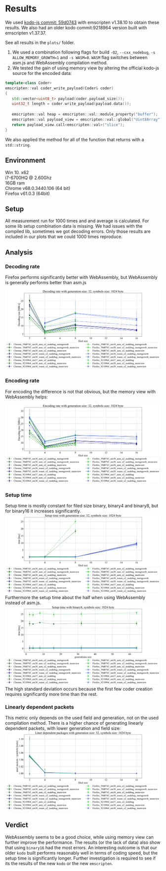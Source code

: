 # Results

We used [kodo-js commit: 59d0743](https://github.com/steinwurf/kodo-js/tree/59d07433990963bd6c2acba96d95a14cff4e00f1) with emscripten v1.38.10 to obtain these results.
We also had an older kodo commit:9218964 version built with emscripten v1.37.37.

See all results in the `plots/` folder.

1) We used a combination following flags for build `-O2`, `--cxx_nodebug`,  `-s ALLOW_MEMORY_GROWTH=1` and `-s WASM=0`.
`WASM` flag switches between asm.js and WebAssembly compilation method.
2) We tested the gain of using memory view by altering the official kodo-js source for the encoded data: 

```C++
template<class Coder>
emscripten::val coder_write_payload(Coder& coder)
{	
   std::vector<uint8_t> payload(coder.payload_size());
   uint32_t length = coder.write_payload(payload.data());    
   
   emscripten::val heap = emscripten::val::module_property("buffer");
   emscripten::val payload_view = emscripten::val::global("Uint8Array").new_( heap, reinterpret_cast<uintptr_t>(payload.data()), length);
   return payload_view.call<emscripten::val>("slice");
}

```
We also applied the method for all of the function that returns with a `std::string`.

## Environment
Win 10. x62  
i7-6700HQ @ 2.60Ghz  
16GB ram  
Chrome v68.0.3440.106 (64 bit)  
Firefox v61.0.3 (64bit)  


## Setup
All measurement run for 1000 times and and average is calculated.
For some lib setup combination data is missing. We had issues with the compiled lib, sometimes we got decoding errors.
Only those results are included in our plots that we could 1000 times reproduce.

## Analysis

### Decoding rate
Firefox performs significantly better with WebAssembly, but WebAssembly is generally performs better than asm.js

![Decoding rate](./plots/decoding_rate/per_field/decoding_rate_with_generation_size_32_symbols_size_1024_byte.svg)



### Encoding rate
For encoding the difference is not that obvious, but the memory view with WebAssembly helps:

![Encoding rate](./plots/encoding_rate/per_field/encoding_rate_with_generation_size_32_symbols_size_1024_byte.svg)



### Setup time

Setup time is mostly constant for filed size binary, binary4 and binary8, but for binary16 it increases significantly.
![Setup time](./plots/setup_time/per_field/setup_time_with_generation_size_32_symbols_size_1024_byte.svg)
Furthermore the setup time about the half when using WebAssembly instead of asm.js. 
![Setup time2](./plots/setup_time/per_generation_size/setup_time_with_binary8_symbols_size_1024_byte.svg)
The high standard deviation occurs because the first few coder creation requires significantly more time than the rest.

### Linearly dependent packets

This metric only depends on the used field and generation, not on the used compilation method.
There is a higher chance of generating linearly dependent packets, with lower generation and field size:
![Liner dependency](./plots/lin_dependency/per_field/liner_dependent_packages_with_generation_size_32_symbols_size_1024_byte.svg)



## Verdict

WebAssembly seems to be a good choice, while using memory view can further improve the performance.
The results (or the lack of data) also show that using `binary16` had the most errors.
An interesting outcome is that our older `kodo` built performs reasonably well in terms of coding speed, but the setup time is significantly longer.
Further investigation is required to see if its the results of the new `kodo` or the new `emscripten`.

